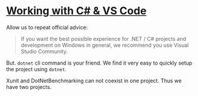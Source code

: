  
# [Working with C# & VS Code](https://code.visualstudio.com/docs/languages/csharp)
 
Allow us to repeat official advice:

 > If you want the best possible experience for .NET / C# projects and development on Windows in general, we recommend you use Visual Studio Community.

 But. `dotnet` cli command is your friend. We find it very easy to quickly setup the project using `dotnet`.

 Xunit and DotNetBenchmarking can not coexist in one project. Thus we have two projects.